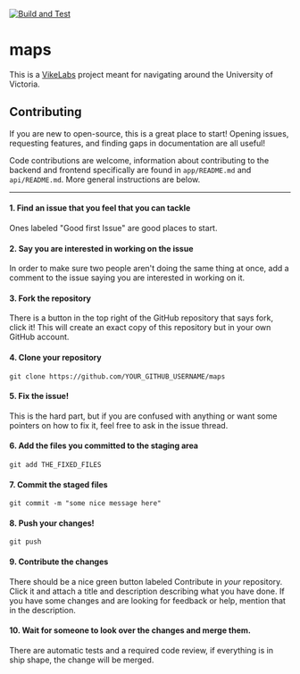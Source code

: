 [![Build and Test](https://github.com/MarcusDunn/maps/actions/workflows/docker-test.yml/badge.svg)](https://github.com/MarcusDunn/maps/actions/workflows/docker-test.yml)

# maps

This is a [VikeLabs](https://www.vikelabs.ca/) project meant for navigating around the University of Victoria.

## Contributing

If you are new to open-source, this is a great place to start! Opening issues, requesting features, and finding gaps in documentation are all useful!

Code contributions are welcome, information about contributing to the backend and frontend specifically are found
in `app/README.md` and `api/README.md`. More general instructions are below.
___

#### 1. Find an issue that you feel that you can tackle

Ones labeled "Good first Issue" are good places to start.

#### 2. Say you are interested in working on the issue

In order to make sure two people aren't doing the same thing at once, add a comment to the issue saying you are
interested in working on it.

#### 3. Fork the repository

There is a button in the top right of the GitHub repository that says fork, click it! This will create an exact copy of
this repository but in your own GitHub account.

#### 4. Clone your repository

`git clone https://github.com/YOUR_GITHUB_USERNAME/maps`

#### 5. Fix the issue!

This is the hard part, but if you are confused with anything or want some pointers on how to fix it, feel free to ask in
the issue thread.

#### 6. Add the files you committed to the staging area

`git add THE_FIXED_FILES`

#### 7. Commit the staged files

`git commit -m "some nice message here"`

#### 8. Push your changes!

`git push`

#### 9. Contribute the changes

There should be a nice green button labeled Contribute in *your* repository. Click it and attach a title and description
describing what you have done. If you have some changes and are looking for feedback or help, mention that in the
description.

#### 10. Wait for someone to look over the changes and merge them.

There are automatic tests and a required code review, if everything is in ship shape, the change will be merged. 
